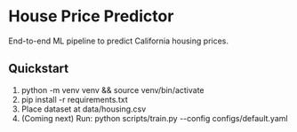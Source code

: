 # House Price Predictor

End-to-end ML pipeline to predict California housing prices.

## Quickstart
1) python -m venv venv && source venv/bin/activate
2) pip install -r requirements.txt
3) Place dataset at data/housing.csv
4) (Coming next) Run: python scripts/train.py --config configs/default.yaml